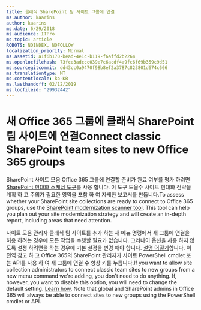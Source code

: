 ```yaml
---
title: 클래식 SharePoint 팀 사이트 그룹에 연결
ms.author: kaarins
author: kaarins
ms.date: 6/29/2018
ms.audience: ITPro
ms.topic: article
ROBOTS: NOINDEX, NOFOLLOW
localization_priority: Normal
ms.assetid: a1f6b170-bead-4e1c-b119-f6affd2b2264
ms.openlocfilehash: 73fce3adccc039e7c6acdf4a9fc6f69b359c9d51
ms.sourcegitcommit: dd43cc0a9470f98b8ef2a3787c823801d674c666
ms.translationtype: MT
ms.contentlocale: ko-KR
ms.lasthandoff: 02/12/2019
ms.locfileid: "29932442"
---
```

# <a name="connect-classic-sharepoint-team-sites-to-new-office-365-groups"></a><span data-ttu-id="a6a6a-102">새 Office 365 그룹에 클래식 SharePoint 팀 사이트에 연결</span><span class="sxs-lookup"><span data-stu-id="a6a6a-102">Connect classic SharePoint team sites to new Office 365 groups</span></span>

<span data-ttu-id="a6a6a-p101">SharePoint 사이트 모음 Office 365 그룹에 연결할 준비가 완료 여부를 평가 하려면 [SharePoint 현대화 스캐너 도구](https://go.microsoft.com/fwlink/?linkid=873066)를 사용 합니다. 이 도구 도울수 사이트 현대화 전략을 계획 하 고 주의가 필요한 영역을 포함 하 여 자세한 보고서를 만듭니다.</span><span class="sxs-lookup"><span data-stu-id="a6a6a-p101">To assess whether your SharePoint site collections are ready to connect to Office 365 groups, use the [SharePoint modernization scanner tool](https://go.microsoft.com/fwlink/?linkid=873066). This tool can help you plan out your site modernization strategy and will create an in-depth report, including areas that need attention.</span></span>
  
<span data-ttu-id="a6a6a-p102">사이트 모음 관리자 클래식 팀 사이트를 추가 하는 새 메뉴 명령에서 새 그룹에 연결을 허용 하려는 경우에 모든 작업을 수행할 필요가 없습니다. 그러나이 옵션을 사용 하지 않도록 설정 하려면을 하는 경우에 기본 설정을 변경 해야 합니다. [설명 어떻게](https://go.microsoft.com/fwlink/?linkid=2004316)합니다. 이 전역 참고 하 고 Office 365의 SharePoint 관리자가 사이트 PowerShell cmdlet 또는 API를 사용 하 여 새 그룹에 연결 수 항상 키를 누릅니다.</span><span class="sxs-lookup"><span data-stu-id="a6a6a-p102">If you want to allow site collection administrators to connect classic team sites to new groups from a new menu command we're adding, you don't need to do anything. If, however, you want to disable this option, you will need to change the default setting. [Learn how](https://go.microsoft.com/fwlink/?linkid=2004316). Note that global and SharePoint admins in Office 365 will always be able to connect sites to new groups using the PowerShell cmdlet or API.</span></span>
  

